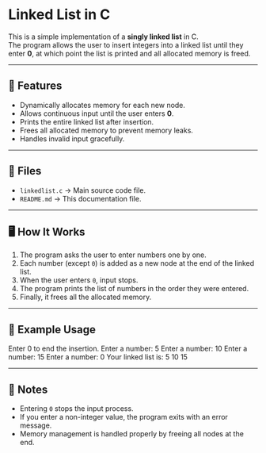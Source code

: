 # Linked List in C

This is a simple implementation of a **singly linked list** in C.  
The program allows the user to insert integers into a linked list until they enter **0**, at which point the list is printed and all allocated memory is freed.

---

## 🚀 Features
- Dynamically allocates memory for each new node.  
- Allows continuous input until the user enters **0**.  
- Prints the entire linked list after insertion.  
- Frees all allocated memory to prevent memory leaks.  
- Handles invalid input gracefully.

---

## 📂 Files
- `linkedlist.c` → Main source code file.  
- `README.md` → This documentation file.  

---

## 🖥️ How It Works
1. The program asks the user to enter numbers one by one.  
2. Each number (except `0`) is added as a new node at the end of the linked list.  
3. When the user enters `0`, input stops.  
4. The program prints the list of numbers in the order they were entered.  
5. Finally, it frees all the allocated memory.  

---

## 🔧 Example Usage
Enter 0 to end the insertion.
Enter a number: 5
Enter a number: 10
Enter a number: 15
Enter a number: 0
Your linked list is:
5
10
15

---

## 📌 Notes
- Entering `0` stops the input process.  
- If you enter a non-integer value, the program exits with an error message.  
- Memory management is handled properly by freeing all nodes at the end. 

